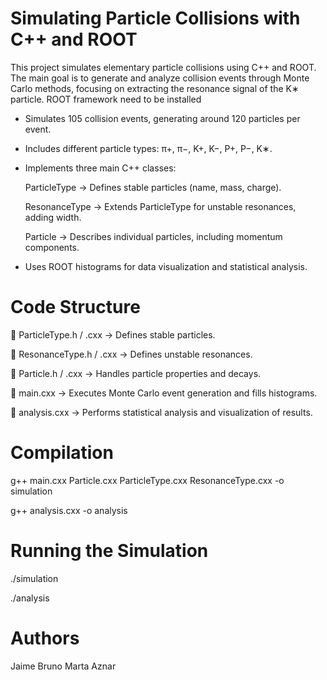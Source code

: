# Simulating Particle Collisions with C++ and ROOT

This project simulates elementary particle collisions using C++ and ROOT. The main goal is to generate and analyze collision events through Monte Carlo methods, focusing on extracting the resonance signal of the K∗ particle. ROOT framework need to be installed

- Simulates 105 collision events, generating around 120 particles per event.
- Includes different particle types: π+, π−, K+, K−, P+, P−, K∗.
- Implements three main C++ classes:

    ParticleType → Defines stable particles (name, mass, charge).

    ResonanceType → Extends ParticleType for unstable resonances, adding width.

    Particle → Describes individual particles, including momentum components.

- Uses ROOT histograms for data visualization and statistical analysis.

# Code Structure

📌 ParticleType.h / .cxx → Defines stable particles.

📌 ResonanceType.h / .cxx → Defines unstable resonances.

📌 Particle.h / .cxx → Handles particle properties and decays.

📌 main.cxx → Executes Monte Carlo event generation and fills histograms.

📌 analysis.cxx → Performs statistical analysis and visualization of results.


# Compilation

g++ main.cxx Particle.cxx ParticleType.cxx ResonanceType.cxx -o simulation 

g++ analysis.cxx -o analysis 

# Running the Simulation

./simulation

./analysis

# Authors

Jaime Bruno
Marta Aznar

